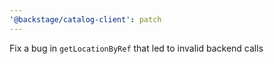 ```yaml
---
'@backstage/catalog-client': patch
---
```


Fix a bug in `getLocationByRef` that led to invalid backend calls
